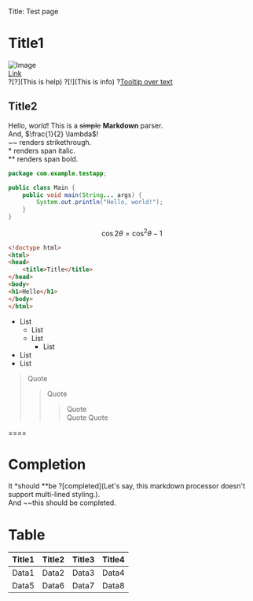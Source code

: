 Title: Test page
# Title1

![Image](https://www.chronoscoper.com/images/chronoscope_title.png)  
[Link](https://www.chronoscoper.com/)  
?[?](This is help) ?[!](This is info) ?[Tooltip over text](Hello!)

## Title2

Hello, *world*! This is a ~~simple~~ **Markdown** parser.  
And, $\frac{1}{2} \lambda$!  
\~~ renders strikethrough.  
\* renders span italic.  
\*\* renders span bold.  

```java
package com.example.testapp;

public class Main {
    public void main(String... args) {
        System.out.println("Hello, world!");
    }
}
```

```math
\cos 2 \theta = \cos ^2 \theta - 1
```

```html
<!doctype html>
<html>
<head>
    <title>Title</title>
</head>
<body>
<h1>Hello</h1>
</body>
</html>
```

- List
  - List
  - List
    - List
- List
- List

> Quote
> > Quote
> > > Quote  
> > > Quote
> Quote

====

# Completion

It *should **be ?[completed](Let's say, this markdown processor doesn't support multi-lined styling.).  
And ~~this should be completed.

# Table

Title1 | Title2 | Title3 | Title4
------:|--------|:------:|:------
Data1 | Data2 | Data3 | Data4
Data5 | Data6 | Data7 | Data8

